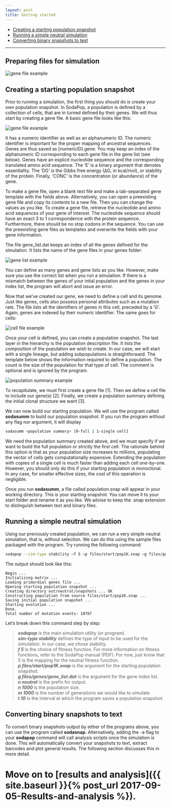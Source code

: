 ```yaml
---
layout: post
title: Getting started
---
```


- [Creating a starting population snapshot](#start)  
- [Running a simple neutral simulation](#simple)  
- [Converting binary snapshots to text](#convert)

***

<a name="start"/>

## Preparing files for simulation

![gene file example](https://user-images.githubusercontent.com/29554043/60293328-04666000-98ed-11e9-8b4b-125f9d545433.png)

## Creating a starting population snapshot

Prior to running a simulation, the first thing you should do is create your own population snapshot. In SodaPop, a population is defined by a collection of cells, that are in turned defined by their genes. We will thus start by creating a gene file. A basic gene file looks like this:

![gene file example](https://user-images.githubusercontent.com/29554043/29973868-0524bf4a-8eff-11e7-9e55-2fc43d006d28.png)

It has a numeric identifier as well as an alphanumeric ID. The numeric identifier is important for the proper mapping of ancestral sequences. Genes are thus saved as [numericID].gene. You may keep an index of the alphanumeric ID corresponding to each gene file in the gene list (see below). Genes have an explicit nucleotide sequence and the corresponding translated amino acid sequence. The ‘E’ is a binary argument that denotes essentiality. The ‘DG’ is the Gibbs free energy (∆G, in kcal/mol), or stability of the protein. Finally, ‘CONC’ is the concentration (or abundance) of the gene.

To make a gene file, open a blank text file and make a tab-separated gene template with the fields above. Alternatively, you can open a preexisting gene file and copy its contents to a new file. Then you can change the values as you like. To create a gene file, retrieve the nucleotide and amino acid sequences of your gene of interest. The nucleotide sequence should have an exact 3 to 1 correspondence with the protein sequence. Furthermore, there should be no stop codons in the sequence. You can use the preexisting gene files as templates and overwrite the fields with your gene information.

The file gene_list.dat keeps an index of all the genes defined for the simulation. It lists the name of the gene files in your genes folder:

![gene list example](https://user-images.githubusercontent.com/29554043/29973877-0c507052-8eff-11e7-9b6e-7cc005b2fafc.png)

You can define as many genes and gene lists as you like. However, make sure you use the correct list when you run a simulation. If there is a mismatch between the genes of your intial population and the genes in your index list, the program will abort and issue an error.

Now that we’ve created our gene, we need to define a cell and its genome. Just like genes, cells also possess personal attributes such as a mutation rate. The file lists all the identifiers of genes in this cell, preceded by a ‘G’. Again, genes are indexed by their numeric identifier. The same goes for cells:

![cell file example](https://user-images.githubusercontent.com/29554043/29973885-1148f836-8eff-11e7-800e-19a98d61080f.png)

Once your cell is defined, you can create a population snapshot. The last layer in the hierarchy is the population description file. It lists the composition of the population we wish to create. In our case, we will start with a single lineage, but adding subpopulations is straightforward. The template below shows the information required to define a population. The count is the size of the population for that type of cell. The comment is optional and is ignored by the program.

![population summary example](https://user-images.githubusercontent.com/29554043/29973889-149b8328-8eff-11e7-9fac-a336e186a5d2.png)

To recapitulate, we must first create a gene file [1]. Then we define a cell file to include our gene(s) [2]. Finally, we create a population summary defining the initial clonal structure we want [3]. 

We can now build our starting population. We will use the program called **sodasumm** to build our population snapshot. If you run the program without any flag nor argument, it will display

```bash
sodasumm <population summary> [0-full | 1-single cell]
```

We need the population summary created above, and we must specify if we want to build the full population or strictly the first cell. The rationale behind this option is that as your population size increases to millions, populating the vector of cells gets computationally expensive. Extending the population with copies of a single cell is much faster than adding each cell one-by-one. However, you should only do this if your starting population is monoclonal. In any case, for smaller effective sizes, the cost of this operation is negligible.

Once you run **sodasumm**, a file called population.snap will appear in your working directory. This is your starting snapshot. You can move it to your start folder and rename it as you like. We advise to keep the .snap extension to distinguish between text and binary files.

<a name="simple"/>

## Running a simple neutral simulation

Using our previously created population, we can run a very simple neutral simulation, that is, without selection. We can do this using the sample files packaged with the program. Try running the following command:

```bash
sodapop --sim-type stability –f 5 –p files/start/pop1K.snap –g files/genes/gene_list.dat –o neutral –n 1000 –m 1000 –t 10
```


The output should look like this:

```
Begin ... 
Initializing matrix ...
Loading primordial genes file ...
Opening starting population snapshot ...
Creating directory out/neutral/snapshots ... OK
Constructing population from source files/start/pop1K.snap ...
Saving initial population snapshot ... 
Starting evolution ...
Done.
Total number of mutation events: 10767
```

Let’s break down this command step by step:

>    ***sodapop*** is the main simulation utility (or program).   
    ***sim-type stability*** defines the type of input to be used for the simulation. In our case, we chose stability.   
    ***f 5*** is the choice of fitness function. For more information on fitness functions, refer to the SodaPop manual (PDF). For now, just know that 5 is the mapping for the neutral fitness function.   
    ***p files/start/pop1K.snap*** is the argument for the starting population snapshot.    
    ***g files/genes/gene_list.dat*** is the argument for the gene index list.   
    ***o neutral*** is the prefix for output.   
    ***n 1000***  is the population size.   
    ***m 1000***  is the number of generations we would like to simulate.  
    ***t 10***  is the interval at which the program saves a population snapshot.   

<a name="convert"/>

## Converting binary snapshots to text

To convert binary snapshots output by either of the programs above, you can use the program called **sodasnap**. Alternatively, adding the -a flag to your **sodapop** command will call analysis scripts once the simulation is done. This will automatically convert your snapshots to text, extract barcodes and plot general results. The following section discusses this in more detail.

# Move on to [results and analysis]({{ site.baseurl }}{% post_url 2017-09-05-Results-and-analysis %}).
